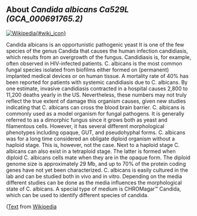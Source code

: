 
About *Candida albicans Ca529L (GCA\_000691765.2)* 
--------------------------------------------------------------

[![Wikipedia](/img/wikipedia_logo_v2_en.png){#wiki_icon}](http://en.wikipedia.org/wiki/Candida_albicans)

Candida albicans is an opportunistic pathogenic yeast It is one of the few
species of the genus Candida that causes the human infection candidiasis, which
results from an overgrowth of the fungus. Candidiasis is, for example, often
observed in HIV-infected patients.
C. albicans is the most common fungal species isolated from biofilms either
formed on (permanent) implanted medical devices or on human tissue. A mortality
rate of 40% has been reported for patients with systemic candidiasis due to C.
albicans. By one estimate, invasive candidiasis contracted in a hospital causes
2,800 to 11,200 deaths yearly in the US. Nevertheless, these numbers may not
truly reflect the true extent of damage this organism causes, given new studies
indicating that C. albicans can cross the blood brain barrier.
C. albicans is commonly used as a model organism for fungal pathogens. It is
generally referred to as a dimorphic fungus since it grows both as yeast and
filamentous cells. However, it has several different morphological phenotypes
including opaque, GUT, and pseudohyphal forms. C. albicans was for a long time
considered an obligate diploid organism without a haploid stage. This is,
however, not the case. Next to a haploid stage C. albicans can also exist in a
tetraploid stage. The latter is formed when diploid C. albicans cells mate when
they are in the opaque form. The diploid genome size is approximately 29 Mb, and
up to 70% of the protein coding genes have not yet been characterized.
C. albicans is easily cultured in the lab and can be studied both in vivo and in
vitro. Depending on the media different studies can be done as the media
influences the morphological state of C. albicans. A special type of medium is
CHROMagar™ Candida, which can be used to identify different species of candida.

([Text](http://en.wikipedia.org/wiki/Candida_albicans) from [Wikipedia](http://en.wikipedia.org/) 

